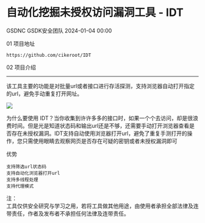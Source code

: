 #  自动化挖掘未授权访问漏洞工具 - IDT   
GSDNC  GSDK安全团队   2024-01-04 00:00  
  
01 项目地址  
```
https://github.com/cikeroot/IDT
```  
  
  
02 项目介绍  
  
****  
该工具主要的功能是对批量url或者接口进行存活探测，支持浏览器自动打开指定的url，避免手动重复打开网址。  
  
![](https://mmbiz.qpic.cn/sz_mmbiz_png/Xu1xJEZRrFiaTZFShrkEp1CzRDo2Dy388CScjJfBgxBkjR7OP0cIjBocnibic9RoAicyq10IoXJiaCQLeXo9okHQzDg/640?wx_fmt=png&from=appmsg "")  
  
  
为什么要使用 IDT？当你收集到许许多多的接口时，如果一个个去访问，却是很浪费时间。但是光是知道状态码和输出url还是不够，还需要手动打开浏览器查看是否存在未授权漏洞。IDT支持自动使用浏览器打开url，避免了重复手测打开的操作，您只需使用眼睛去观察网页是否存在可疑的密钥或者未授权漏洞即可  
  
优势  
```
支持筛选url状态码
支持自动化浏览器打开url
支持多线程处理
支持代理模式
```  
  
注：  
工具仅供安全研究与学习之用，若将工具做其他用途，由使用者承担全部法律及连带责任，作者及发布者不承担任何法律及连带责任。  
  
